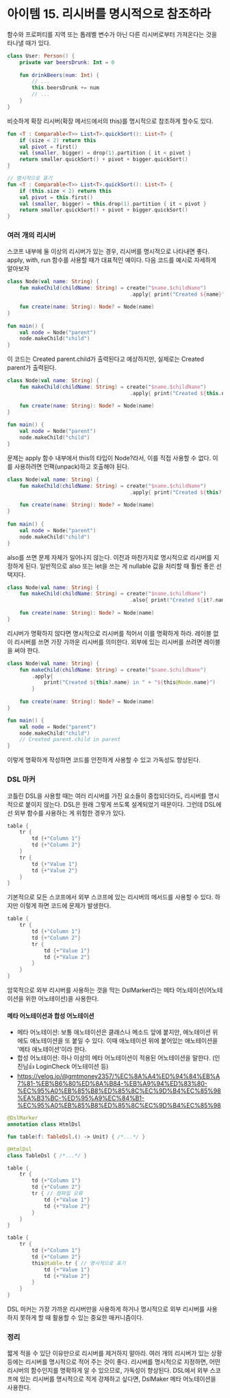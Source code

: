 아이템 15. 리시버를 명시적으로 참조하라
=========================
함수와 프로퍼티를 지역 또는 톱레벨 변수가 아닌 다른 리시버로부터 가져온다는 것을 타나낼 때가 있다.

```kotlin
class User: Person() {
	private var beersDrunk: Int = 0
    
    fun drinkBeers(num: Int) {
    	// ...
        this.beersDrunk += num
        // ...
    }
}
```

비슷하게 확장 리시버(확장 메서드에서의 this)를 명시적으로 참조하게 할수도 있다.

```kotlin
fun <T : Comparable<T>> List<T>.quickSort(): List<T> {
    if (size < 2) return this
    val pivot = first()
    val (smaller, bigger) = drop(1).partition { it < pivot }
    return smaller.quickSort() + pivot + bigger.quickSort()
}

// 명시적으로 표기
fun <T : Comparable<T>> List<T>.quickSort(): List<T> {
    if (this.size < 2) return this
    val pivot = this.first()
    val (smaller, bigger) = this.drop(1).partition { it < pivot }
    return smaller.quickSort() + pivot + bigger.quickSort()
}
```

### 여러 개의 리시버
스코프 내부에 둘 이상의 리시버가 있는 경우, 리시버를 명시적으로 나타내면 좋다.
apply, with, run 함수를 사용할 때가 대표적인 예이다. 다음 코드를 예시로 자세하게 알아보자

```kotlin
class Node(val name: String) {
	fun makeChild(childName: String) = create("$name.$childName")
										.apply{ print("Created ${name}") }

	fun create(name: String): Node? = Node(name)
}
 
fun main() {
    val node = Node("parent")
    node.makeChild("child")
}
```

이 코드는 Created parent.child가 출력된다고 예상하지만, 실제로는 Created parent가 출력된다.

```kotlin
class Node(val name: String) {
	fun makeChild(childName: String) = create("$name.$childName")
										.apply{ print("Created ${this.name}") } // 컴파일 오류

	fun create(name: String): Node? = Node(name)
}
 
fun main() {
 	val node = Node("parent")
    node.makeChild("child") 
}
```

문제는 apply 함수 내부에서 this의 타입이 Node?라서, 이를 직접 사용할 수 없다. 이를 사용하려면 언팩(unpack)하고 호출해야 된다.

```kotlin
class Node(val name: String) {
	fun makeChild(childName: String) = create("$name.$childName")
										.apply{ print("Created ${this?.name}") } 
                                        
	fun create(name: String): Node? = Node(name)
}
 
fun main() {
    val node = Node("parent")
    node.makeChild("child")
}
```

also를 쓰면 문제 자체가 일어나지 않는다. 이전과 마찬가지로 명시적으로 리시버를 지정하게 된다. 일반적으로 also 또는 let을 쓰는 게 nullable 값을 처리할 때 훨씬 좋은 선택지다.

```kotlin
class Node(val name: String) {
	fun makeChild(childName: String) = create("$name.$childName")
										.also{ print("Created ${it?.name}") } 
                                        
	fun create(name: String): Node? = Node(name)
}
```

리시버가 명확하지 않다면 명시적으로 리시버를 적어서 이를 명확하게 하라. 레이블 없이 리시버를 쓰면 가장 가까운 리시버를 의미한다. 외부에 있는 리시버를 쓰려면 레이블을 써야 한다.

```kotlin
class Node(val name: String) {
	fun makeChild(childName: String) = create("$name.$childName")
        .apply{ 
            print("Created ${this?.name} in " + "${this@Node.name}") 
	    } 
                                       
	fun create(name: String): Node? = Node(name)
}

fun main() {
    val node = Node("parent")
    node.makeChild("child")
    // Created parent.child in parent
}
```

이렇게 명확하게 작성하면 코드를 안전하게 사용할 수 있고 가독성도 향상된다.

### DSL 마커
코틀린 DSL을 사용할 때는 여러 리시버를 가진 요소들이 중첩되더라도, 리시버를 명시적으로 붙이지 않는다. DSL은 원래 그렇게 쓰도록 설계되었기 때문이다. 그런데 DSL에선 외부 함수를 사용하는 게 위험한 경우가 있다.


```kotlin
table {
	tr {
		td {+"Column 1"}
		td {+"Column 2"}
	}
    tr {
		td {+"Value 1"}
		td {+"Value 2"}
	}
}
```

기본적으로 모든 스코프에서 외부 스코프에 있는 리시버의 메서드를 사용할 수 있다. 하지만 이렇게 하면 코드에 문제가 발생한다.

```kotlin
table {
	tr {
		td {+"Column 1"}
		td {+"Column 2"}
        tr {
			td {+"Value 1"}
			td {+"Value 2"}
		}	
	}
}
```

암묵적으로 외부 리시버를 사용하는 것을 막는 DslMarker라는 메타 어노테이션(어노테이션을 위한 어노테이션)을 사용한다.

#### 메타 어노테이션과 합성 어노테이션
* 메타 어노테이션: 보통 애노테이션은 클래스나 메소드 앞에 붙지만, 애노테이션 위에도 애노테이션을 또 붙일 수 있다. 이때 애노테이션 위에 붙어있는 애노테이션을 '메타 애노테이션'이라 한다.
* 합성 어노테이션: 하나 이상의 메타 어노테이션이 적용된 어노테이션을 말한다. (인진님👍 LoginCheck 어노테이션 등)
* https://velog.io/@gmtmoney2357/%EC%8A%A4%ED%94%84%EB%A7%81-%EB%B6%80%ED%8A%B84-%EB%A9%94%ED%83%80-%EC%95%A0%EB%85%B8%ED%85%8C%EC%9D%B4%EC%85%98%EA%B3%BC-%ED%95%A9%EC%84%B1-%EC%95%A0%EB%85%B8%ED%85%8C%EC%9D%B4%EC%85%98

```kotlin
@DslMarker
annotation class HtmlDsl

fun table(f: TableDsl.() -> Unit) { /*...*/ }

@HtmlDsl
class TableDsl { /*...*/ }
```

```kotlin
table {
	tr {
		td {+"Column 1"}
		td {+"Column 2"}
        tr { // 컴파일 오류
			td {+"Value 1"}
			td {+"Value 2"}
		}	
	}
}
```
```kotlin
table {
	tr {
		td {+"Column 1"}
		td {+"Column 2"}
        this@table.tr { // 명시적으로 표기
			td {+"Value 1"}
			td {+"Value 2"}
		}	
	}
}
```

DSL 마커는 가장 가까운 리시버만을 사용하게 하거나 명시적으로 외부 리시버를 사용하지 못하게 할 때 활용할 수 있는 중요한 매커니즘이다.

### 정리
짧게 적을 수 있단 이유만으로 리시버를 제거하지 말아라. 여러 개의 리시버가 있는 상황 등에는 리시버를 명시적으로 적어 주는 것이 좋다. 리시버를 명시적으로 지정하면, 어떤 리시버의 함수인지를 명확하게 알 수 있으므로, 가독성이 향상된다. DSL에서 외부 스코프에 있는 리시버를 명시적으로 적게 강제하고 싶다면, DslMaker 메타 어노테이션을 사용한다.